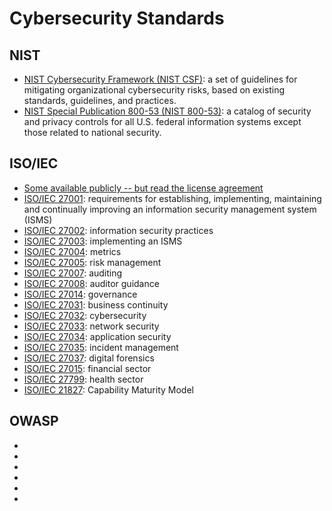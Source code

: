 # Cybersecurity Standards

## NIST
* [NIST Cybersecurity Framework (NIST CSF)](https://www.nist.gov/cyberframework): a set of guidelines for mitigating organizational cybersecurity risks, 
based on existing standards, guidelines, and practices.
* [NIST Special Publication 800-53 (NIST 800-53)](https://csrc.nist.gov/publications/detail/sp/800-53/rev-5/final): a catalog of security and privacy 
controls for all U.S. federal information systems except those related to national security.

## ISO/IEC
* [Some available publicly -- but read the license agreement](https://standards.iso.org/ittf/PubliclyAvailableStandards/index.html)
* [ISO/IEC 27001](https://www.iso.org/standard/82875.html): requirements for establishing, implementing, maintaining and continually improving an information security management system (ISMS)
* [ISO/IEC 27002](https://www.iso.org/standard/75652.html): information security practices
* [ISO/IEC 27003](https://www.iso.org/standard/63417.html): implementing an ISMS
* [ISO/IEC 27004](https://www.iso.org/standard/64120.html): metrics
* [ISO/IEC 27005](https://www.iso.org/standard/80585.html): risk management
* [ISO/IEC 27007](https://www.iso.org/standard/77802.html): auditing
* [ISO/IEC 27008](https://www.iso.org/standard/67397.html): auditor guidance
* [ISO/IEC 27014](https://www.iso.org/standard/74046.html): governance
* [ISO/IEC 27031](https://www.iso.org/standard/44374.html): business continuity
* [ISO/IEC 27032](https://www.iso.org/standard/44375.html): cybersecurity
* [ISO/IEC 27033](https://www.iso.org/standard/63461.html): network security
* [ISO/IEC 27034](https://www.iso.org/standard/60804.html): application security
* [ISO/IEC 27035](https://www.iso.org/standard/74033.html): incident management
* [ISO/IEC 27037](https://www.iso.org/search.html?q=27037): digital forensics
* [ISO/IEC 27015](https://www.iso.org/standard/43755.html): financial sector
* [ISO/IEC 27799](https://www.iso.org/standard/62777.html): health sector
* [ISO/IEC 21827](https://www.iso.org/standard/44716.html): Capability Maturity Model

## OWASP
* []()
* []()
* []()
* []()
* []()
* 
